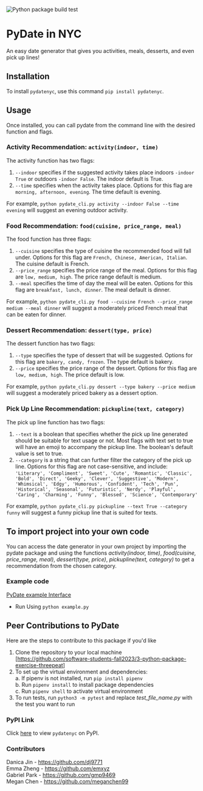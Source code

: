 ![Python package build test](https://github.com/software-students-fall2023/3-python-package-exercise-threepeat/actions/workflows/workflow.yaml/badge.svg)

# PyDate in NYC
An easy date generator that gives you activities, meals, desserts, and even pick up lines!

## Installation
To install `pydatenyc`, use this command ```pip install pydatenyc```.

## Usage
Once installed, you can call pydate from the command line with the desired function and flags.  

### Activity Recommendation: ```activity(indoor, time)```
The activity function has two flags: 
1. `--indoor` specifies if the suggested activity takes place indoors `-indoor True` or outdoors `-indoor False`. The indoor default is True.
2. `--time` specifies when the activity takes place. Options for this flag are `morning, afternoon, evening`. The time default is evening.

For example, `python pydate_cli.py activity --indoor False --time evening` will suggest an evening outdoor activity.

### Food Recommendation: ```food(cuisine, price_range, meal)```
The food function has three flags:
1. `--cuisine` specifies the type of cuisine the recommended food will fall under.  Options for this flag are `French, Chinese, American, Italian`. The cuisine default is French.
2. `--price_range` specifies the price range of the meal. Options for this flag are `low, medium, high`. The price range default is medium.
3. `--meal` specifies the time of day the meal will be eaten. Options for this flag are `breakfast, lunch, dinner`. The meal default is dinner.

For example, `python pydate_cli.py food --cuisine French --price_range medium --meal dinner` will suggest a moderately priced French meal that can be eaten for dinner.

### Dessert Recommendation: ```dessert(type, price)```
The dessert function has two flags:
1. `--type` specifies the type of dessert that will be suggested. Options for this flag are `bakery, candy, frozen`. The type default is bakery.
2. `--price` specifies the price range of the dessert. Options for this flag are `low, medium, high`. The price default is low. 

For example, `python pydate_cli.py dessert --type bakery --price medium` will suggest a moderately priced bakery as a dessert option.

### Pick Up Line Recommendation: `pickupline(text, category)`
The pick up line function has two flags:
1. `--text` is a boolean that specifies whether the pick up line generated should be suitable for text usage or not. Most flags with text set to true will have an emoji to accompany the pickup line. The boolean's default value is set to true.
2. `--category` is a string that can further filter the category of the pick up line. Options for this flag are not case-sensitive, and include: `'Literary', 'Compliment', 'Sweet', 'Cute', 'Romantic', 'Classic', 'Bold', 'Direct', 'Geeky', 'Clever', 'Suggestive', 'Modern', 'Whimsical', 'Edgy', 'Humorous', 'Confident', 'Tech', 'Pun', 'Historical', 'Seasonal', 'Futuristic', 'Nerdy', 'Playful', 'Caring', 'Charming', 'Funny', 'Blessed', 'Science', 'Contemporary'`

For example, `python pydate_cli.py pickupline --text True --category funny` will suggest a funny pickup line that is suited for texts.

## To import project into your own code
You can access the date generator in your own project by importing the pydate package and using the functions _activity(indoor, time)_, _food(cuisine, price_range, meal)_, _dessert(type, price)_, _pickupline(text, category)_ to get a recommendation from the chosen category. 

### Example code 
[PyDate example Interface](example.py)
- Run Using `python example.py`

## Peer Contributions to PyDate
Here are the steps to contribute to this package if you'd like
1. Clone the repository to your local machine [https://github.com/software-students-fall2023/3-python-package-exercise-threepeat]
2. To set up the virtual environment and dependencies:    
  a. If pipenv is not installed, run ```pip install pipenv```           
  b. Run ```pipenv install``` to install package dependencies        
  c. Run ```pipenv shell``` to activate virtual environment
3. To run tests, run ```python3 -m pytest``` and replace _test_file_name.py_ with the test you want to run     


### PyPI Link
Click [here](https://pypi.org/project/pydatenyc/) to view `pydatenyc` on PyPI. 



### Contributors
Danica Jin - https://github.com/dj9771    
Emma Zheng - https://github.com/emxyz   
Gabriel Park - https://github.com/gmp9469    
Megan Chen - https://github.com/meganchen99

